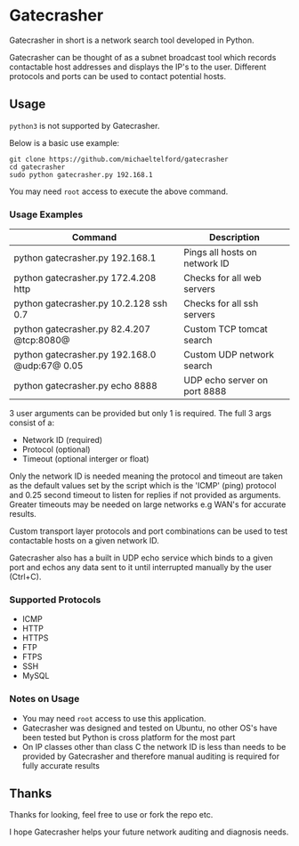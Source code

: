
# Gatecrasher

Gatecrasher in short is a network search tool developed in Python. 

Gatecrasher can be thought of as a subnet broadcast tool which records 
contactable host addresses and displays the IP's to the user.  Different 
protocols and ports can be used to contact potential hosts.

## Usage

`python3` is not supported by Gatecrasher. 

Below is a basic use example:

```shell
git clone https://github.com/michaeltelford/gatecrasher
cd gatecrasher
sudo python gatecrasher.py 192.168.1
```

You may need `root` access to execute the above command. 

### Usage Examples

| Command                                       | Description                   |
| --------------------------------------------- | ----------------------------- |
| python gatecrasher.py 192.168.1               | Pings all hosts on network ID |
| python gatecrasher.py 172.4.208 http          | Checks for all web servers    |
| python gatecrasher.py 10.2.128 ssh 0.7        | Checks for all ssh servers    |
| python gatecrasher.py 82.4.207 @tcp:8080@     | Custom TCP tomcat search      |
| python gatecrasher.py 192.168.0 @udp:67@ 0.05 | Custom UDP network search     |
| python gatecrasher.py echo 8888               | UDP echo server on port 8888  |

3 user arguments can be provided but only 1 is required.  The full 3 args consist 
of a:

- Network ID (required)
- Protocol (optional)
- Timeout (optional interger or float)

Only the network ID is needed meaning the protocol and timeout are taken as the 
default values set by the script which is the 'ICMP' (ping) protocol and 0.25 
second timeout to listen for replies if not provided as arguments.
Greater timeouts may be needed on large networks e.g WAN's for accurate results.

Custom transport layer protocols and port combinations can be used to test
contactable hosts on a given network ID.

Gatecrasher also has a built in UDP echo service which binds to a given port
and echos any data sent to it until interrupted manually by the user (Ctrl+C). 

### Supported Protocols

- ICMP
- HTTP
- HTTPS
- FTP
- FTPS
- SSH
- MySQL

### Notes on Usage

- You may need `root` access to use this application. 
- Gatecrasher was designed and tested on Ubuntu, no other OS's have been
tested but Python is cross platform for the most part
- On IP classes other than class C the network ID is less than needs to be 
provided by Gatecrasher and therefore manual auditing is required for fully 
accurate results

## Thanks

Thanks for looking, feel free to use or fork the repo etc. 

I hope Gatecrasher helps your future network auditing and diagnosis needs. 
